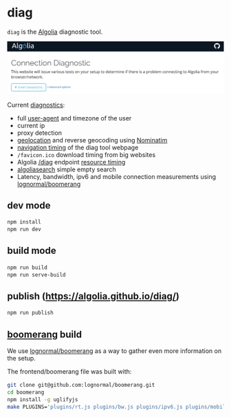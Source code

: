 # diag

`diag` is the [Algolia](https://www.algolia.com/) diagnostic tool.

![screenshot](screenshot.png)

Current [diagnostics](src/diagnostics/):

  * full [user-agent](https://github.com/faisalman/ua-parser-js) and timezone of the user
  * current ip
  * proxy detection
  * [geolocation](https://developer.mozilla.org/en-US/docs/Web/API/Geolocation) and reverse geocoding using [Nominatim](http://wiki.openstreetmap.org/wiki/Nominatim#Reverse_Geocoding_.2F_Address_lookup)
  * [navigation timing](http://www.w3.org/TR/navigation-timing/) of the diag tool webpage
  * `/favicon.ico` download timing from big websites
  * Algolia [/diag](https://latency-dsn.algolia.net/diag) endpoint [resource timing](https://www.w3.org/TR/resource-timing/)
  * [algoliasearch](https://github.com/algolia/algoliasearch-client-js) simple empty search
  * Latency, bandwidth, ipv6 and mobile connection measurements using [lognormal/boomerang](https://github.com/lognormal/boomerang)

## dev mode

```sh
npm install
npm run dev
```

## build mode

```sh
npm run build
npm run serve-build
```

## publish (https://algolia.github.io/diag/)

```sh
npm run publish
```

## [boomerang](https://github.com/lognormal/boomerang) build

We use [lognormal/boomerang](https://github.com/lognormal/boomerang) as a way to gather
even more information on the setup.

The frontend/boomerang file was built with:

```sh
git clone git@github.com:lognormal/boomerang.git
cd boomerang
npm install -g uglifyjs
make PLUGINS='plugins/rt.js plugins/bw.js plugins/ipv6.js plugins/mobile.js' MINIFIER='uglifyjs'
```
